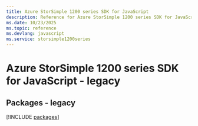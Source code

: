 ```yaml
---
title: Azure StorSimple 1200 series SDK for JavaScript
description: Reference for Azure StorSimple 1200 series SDK for JavaScript
ms.date: 10/23/2025
ms.topic: reference
ms.devlang: javascript
ms.service: storsimple1200series
---
```

# Azure StorSimple 1200 series SDK for JavaScript - legacy
## Packages - legacy
[!INCLUDE [packages](storsimple-1200-series-index.md)]
